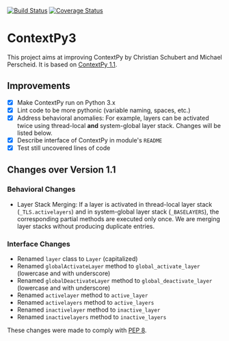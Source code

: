 [![Build Status](https://travis-ci.org/jchromik/contextpy3.svg?branch=master)](https://travis-ci.org/jchromik/contextpy3)
[![Coverage Status](https://coveralls.io/repos/github/jchromik/contextpy3/badge.svg?branch=master)](https://coveralls.io/github/jchromik/contextpy3)

# ContextPy3

This project aims at improving ContextPy by Christian Schubert and Michael Perscheid.
It is based on [ContextPy 1.1](https://pypi.python.org/pypi/ContextPy). 

## Improvements

- [x] Make ContextPy run on Python 3.x
- [x] Lint code to be more pythonic (variable naming, spaces, etc.)
- [x] Address behavioral anomalies: For example, layers can be activated twice using thread-local **and** system-global layer stack. Changes will be listed below.
- [x] Describe interface of ContextPy in module's `README`
- [x] Test still uncovered lines of code

## Changes over Version 1.1

### Behavioral Changes

- Layer Stack Merging: If a layer is activated in thread-local layer stack (`_TLS.activelayers`) and in system-global layer stack (`_BASELAYERS`), the corresponding partial methods are executed only once. We are merging layer stacks without producing duplicate entries.

### Interface Changes

- Renamed `layer` class to `Layer` (capitalized)
- Renamed `globalActivateLayer` method to `global_activate_layer` (lowercase and with underscore)
- Renamed `globalDeactivateLayer` method to `global_deactivate_layer` (lowercase and with underscore)
- Renamed `activelayer` method to `active_layer`
- Renamed `activelayers` method to `active_layers`
- Renamed `inactivelayer` method to `inactive_layer`
- Renamed `inactivelayers` method to `inactive_layers`

These changes were made to comply with [PEP 8](https://www.python.org/dev/peps/pep-0008/).
